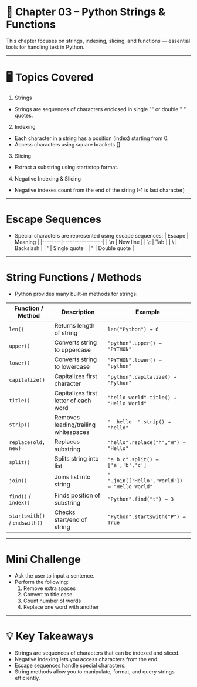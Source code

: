 # 📖 Chapter 03 – Python Strings & Functions

This chapter focuses on strings, indexing, slicing, and functions — essential tools for handling text in Python.

---

# 🖥️ Topics Covered

1. Strings

- Strings are sequences of characters enclosed in single ' ' or double " " quotes.

2. Indexing

- Each character in a string has a position (index) starting from 0.
- Access characters using square brackets [].

3. Slicing

- Extract a substring using start:stop format.

4. Negative Indexing & Slicing

- Negative indexes count from the end of the string (-1 is last character)

---

# Escape Sequences

- Special characters are represented using escape sequences:
| Escape | Meaning |
|--------|-----------------|
| \n | New line |
| \t | Tab |
| \\ | Backslash |
| \' | Single quote |
| \" | Double quote |

---
# String Functions / Methods

- Python provides many built-in methods for strings:

| Function / Method             | Description                           | Example                                       |
| ----------------------------- | ------------------------------------- | --------------------------------------------- |
| `len()`                       | Returns length of string              | `len("Python") → 6`                           |
| `upper()`                     | Converts string to uppercase          | `"python".upper() → "PYTHON"`                 |
| `lower()`                     | Converts string to lowercase          | `"PYTHON".lower() → "python"`                 |
| `capitalize()`                | Capitalizes first character           | `"python".capitalize() → "Python"`            |
| `title()`                     | Capitalizes first letter of each word | `"hello world".title() → "Hello World"`       |
| `strip()`                     | Removes leading/trailing whitespaces  | `"  hello  ".strip() → "hello"`               |
| `replace(old, new)`           | Replaces substring                    | `"hello".replace("h","H") → "Hello"`          |
| `split()`                     | Splits string into list               | `"a b c".split() → ['a','b','c']`             |
| `join()`                      | Joins list into string                | `" ".join(['Hello','World']) → "Hello World"` |
| `find()` / `index()`          | Finds position of substring           | `"Python".find("t") → 3`                      |
| `startswith()` / `endswith()` | Checks start/end of string            | `"Python".startswith("P") → True`             |

---

# Mini Challenge

- Ask the user to input a sentence.
- Perform the following:
   1. Remove extra spaces
   2. Convert to title case
   3. Count number of words
   4. Replace one word with another

---

# 💡 Key Takeaways

- Strings are sequences of characters that can be indexed and sliced.
- Negative indexing lets you access characters from the end.
- Escape sequences handle special characters.
- String methods allow you to manipulate, format, and query strings efficiently.